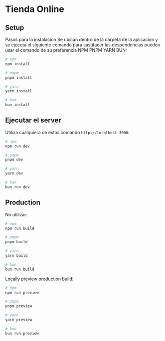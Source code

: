 # Tienda Online


## Setup
Pasos para la instalacion 
Se ubican dentro de la carpeta de la aplicacion
y se ejecuta el siguiente comando para sastifacer las despendencias pueden usar el comando de su preferencia NPM PNPM YARN BUN:

```bash
# npm
npm install

# pnpm
pnpm install

# yarn
yarn install

# bun
bun install
```

## Ejecutar el server

Utiliza cualquiera de estos comando `http://localhost:3000`:

```bash
# npm
npm run dev

# pnpm
pnpm dev

# yarn
yarn dev

# bun
bun run dev
```

## Production

No utilizar:

```bash
# npm
npm run build

# pnpm
pnpm build

# yarn
yarn build

# bun
bun run build
```

Locally preview production build:

```bash
# npm
npm run preview

# pnpm
pnpm preview

# yarn
yarn preview

# bun
bun run preview
```